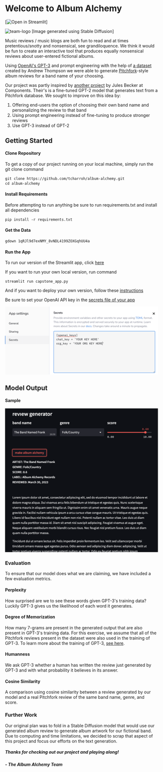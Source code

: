 # Welcome to Album Alchemy
[![Open in Streamlit](https://album-alchemy.streamlit.app/)]


<img width="160" alt="team-logo" src="https://user-images.githubusercontent.com/125633146/219563170-bf5c5073-2114-4cdb-9c51-d86149d96af3.png">
[Image generated using Stable Diffusion]

Music reviews / music blogs are both fun to read and at times pretentious/snotty and nonsensical, see grandiloquence.  We think it would be fun to create an interactive tool that produces equally nonsensical reviews about user-entered fictional albums. 

Using [OpenAI's GPT-3](https://openai.com/blog/chatgpt) and prompt engineering with the help of [a dataset](https://components.one/datasets/pitchfork-reviews-dataset) created by Andrew Thompson we were able to generate [Pitchfork](https://pitchfork.com/reviews/albums/)-style album reviews for a band name of your choosing.

Our project was partly inspired by [another project](https://components.one/generators/pitchfork/) by Jules Becker at Components.  Their's is a fine-tuned GPT-2 model that generates text from a Pitchfork database.  We sought to improve on this idea by: 
   1. Offering end-users the option of choosing their own band name and personalizing the review to that band
   2. Using prompt engineering instead of fine-tuning to produce stronger reviews
   3. Use GPT-3 instead of GPT-2


## Getting Started

#### Clone Repository

To get a copy of our project running on your local machine, simply run the git clone command

```
git clone https://github.com/tcharroh/album-alchemy.git
cd album-alchemy
```

#### Install Requirements

Before attempting to run anything be sure to run requirements.txt and install all dependencies

```
pip install -r requirements.txt
```
#### Get the Data

```
gdown 1qRJl9d7exNMY_8vNDL4199ZOXGqhUU4a
```

#### Run the App

To run our version of the Streamlit app, click [here](https://0-kbo-album-alchemy-capstone-app-0a12n5.streamlit.app/)

If you want to run your own local version, run command

```
streamlit run capstone_app.py
```

And if you want to deploy your own version, follow these [instructions](https://docs.streamlit.io/streamlit-community-cloud/get-started/deploy-an-app)

Be sure to set your OpenAI API key in the [secrets file of your app](https://docs.streamlit.io/streamlit-community-cloud/get-started/deploy-an-app/connect-to-data-sources/secrets-management)

![Secrets](secrets_file_sample.png)


## Model Output

#### Sample 

![Sample](sample.png)

### Evaluation

To ensure that our model does what we are claiming, we have included a few evaluation metrics.

#### Perplexity

How surprised are we to see these words given GPT-3's training data?  Luckily GPT-3 gives us the likelihood of each word it generates.

#### Degree of Memorization

How many 7-grams are present in the generated output that are also present in GPT-3's training data.  For this exercise, we assume that all of the Pitchfork reviews present in the dataset were also used in the training of GPT-3.  To learn more about the training of GPT-3, [see here](https://www.springboard.com/blog/data-science/machine-learning-gpt-3-open-ai/#:~:text=Common%20Crawl%20corpus%20contains%20petabytes%20of%20data%20collected%20over%208%20years%20of%20web%20crawling.%20The%20corpus%20contains%20raw%20web%20page%20data%2C%20metadata%20extracts%20and%20text%20extracts%20with%20light%20filtering.).

#### Humanness

We ask GPT-3 whether a human has written the review just generated by GPT-3 and with what probability it believes in its answer.

#### Cosine Similarity

A comparison using cosine similarity between a review generated by our model and a real Pitchfork review of the same band name, genre, and score.

### Further Work

Our original plan was to fold in a Stable Diffusion model that would use our generated album review to generate album artwork for our fictional band.  Due to computing and time limitations, we decided to scrap that aspect of this project and focus our efforts on the text generation. 

##### Thanks for checking out our project and playing along!
##### - The Album Alchemy Team
